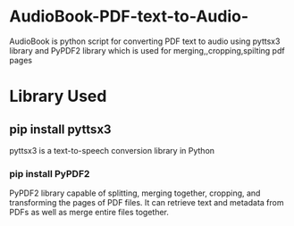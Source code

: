 # AudioBook-PDF-text-to-Audio-
AudioBook is python script for converting PDF text to audio using pyttsx3  library and PyPDF2  library which is used for merging,,cropping,spilting pdf pages 
<h1>Library Used</h1>
<h2>pip install pyttsx3</h2>
pyttsx3 is a text-to-speech conversion library in Python
<h3>pip install PyPDF2</h3>
PyPDF2 library capable of splitting, merging together, cropping, and transforming the pages of PDF files. It can retrieve text and metadata from PDFs as well as merge entire files together.
